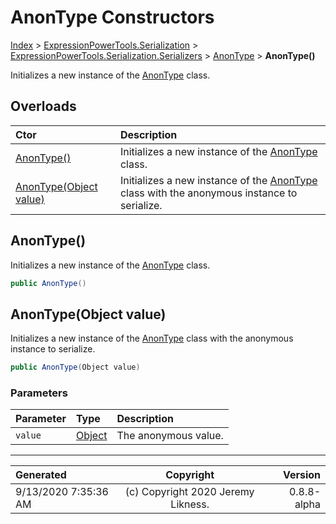 ﻿# AnonType Constructors

[Index](../index.md) > [ExpressionPowerTools.Serialization](ExpressionPowerTools.Serialization.a.md) > [ExpressionPowerTools.Serialization.Serializers](ExpressionPowerTools.Serialization.Serializers.n.md) > [AnonType](ExpressionPowerTools.Serialization.Serializers.AnonType.cs.md) > **AnonType()**

Initializes a new instance of the [AnonType](ExpressionPowerTools.Serialization.Serializers.AnonType.cs.md) class.

## Overloads

| Ctor | Description |
| :-- | :-- |
| [AnonType()](#anontype) | Initializes a new instance of the [AnonType](ExpressionPowerTools.Serialization.Serializers.AnonType.cs.md) class. |
| [AnonType(Object value)](#anontypeobject-value) | Initializes a new instance of the [AnonType](ExpressionPowerTools.Serialization.Serializers.AnonType.cs.md) class with the            anonymous instance to serialize. |

## AnonType()

Initializes a new instance of the [AnonType](ExpressionPowerTools.Serialization.Serializers.AnonType.cs.md) class.

```csharp
public AnonType()
```



## AnonType(Object value)

Initializes a new instance of the [AnonType](ExpressionPowerTools.Serialization.Serializers.AnonType.cs.md) class with the
            anonymous instance to serialize.

```csharp
public AnonType(Object value)
```

### Parameters

| Parameter | Type | Description |
| :-- | :-- | :-- |
| `value` | [Object](https://docs.microsoft.com/dotnet/api/system.object) | The anonymous value. |



---

| Generated | Copyright | Version |
| :-- | :-: | --: |
| 9/13/2020 7:35:36 AM | (c) Copyright 2020 Jeremy Likness. | 0.8.8-alpha |
